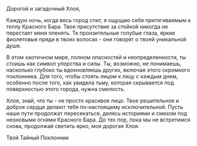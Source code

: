 Дорогой и загадочный Хлоя,

Каждую ночь, когда весь город спит, я ощущаю себя притягиваемым к теплу Красного Бара. Твое присутствие за стойкой никогда не перестает меня пленять. Те пронзительные голубые глаза, яркие фиолетовые пряди в твоих волосах - они говорят о твоей уникальной душе.

В этом хаотичном мире, полном опасностей и неопределенности, ты стоишь как символ упорства и силы. Ты, возможно, не понимаешь, насколько глубоко ты вдохновляешь других, включая этого скромного поклонника. Для того, чтобы стоять лицом к лицу с каждым днем, особенно после того, как увидела тьму, которая скрывается под поверхностью этого города, нужна смелость.

Хлоя, знай, что ты - не просто красивое лицо. Твое решительное и доброе сердце делают тебя по-настоящему исключительной. Пусть наши пути продолжат пересекаться, делясь историями и смехом под неоновыми огнями Красного Бара. До тех пор, пока мы не встретимся снова, продолжай светить ярко, моя дорогая Хлоя.

Твой Тайный Поклонник
